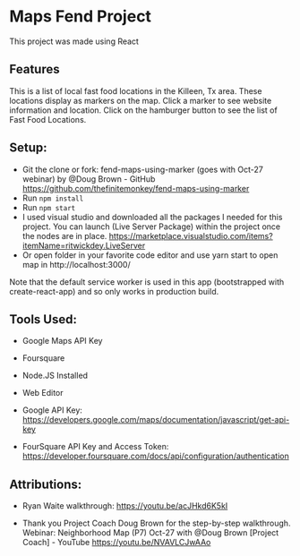 # Maps Fend Project
This project was made using React

## Features
This is a list of local fast food locations in the Killeen, Tx area. These locations display as markers on the map. Click a marker to see website information and location. Click on the hamburger button to see the list of Fast Food Locations.

## Setup:
* Git the clone or fork:
  fend-maps-using-marker (goes with Oct-27 webinar) by @Doug Brown - GitHub
  https://github.com/thefinitemonkey/fend-maps-using-marker
* Run `npm install`
* Run `npm start`
* I used visual studio and downloaded all the packages I needed for this project.  You can launch (Live Server Package) within   the project once the nodes are in place. https://marketplace.visualstudio.com/items?itemName=ritwickdey.LiveServer
* Or open folder in your favorite code editor and use yarn start to open map in http://localhost:3000/

Note that the default service worker is used in this app (bootstrapped with create-react-app) and so only works in production build.

## Tools Used: 

* Google Maps API Key
* Foursquare 
* Node.JS Installed 
* Web Editor

* Google API Key: https://developers.google.com/maps/documentation/javascript/get-api-key
* FourSquare API Key and Access Token: https://developer.foursquare.com/docs/api/configuration/authentication

## Attributions:

* Ryan Waite walkthrough:
  https://youtu.be/acJHkd6K5kI

* Thank you Project Coach Doug Brown for the step-by-step walkthrough. Webinar: Neighborhood Map (P7) Oct-27 with @Doug Brown   [Project Coach] - YouTube https://youtu.be/NVAVLCJwAAo

